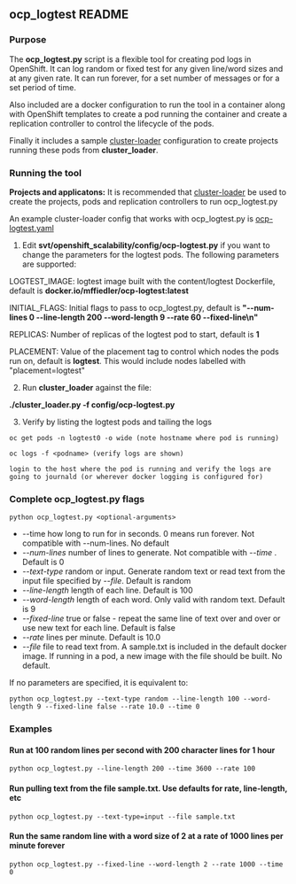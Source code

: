 ## ocp_logtest README

### Purpose 
The **ocp_logtest.py** script is a flexible tool for creating pod logs in OpenShift.  It can log random or fixed test for any given line/word sizes and at any given rate.  It can run forever, for a set number of messages or for a set period of time.

Also included are a docker configuration to run the tool in a container along with OpenShift templates to create a pod running the container and create a replication controller to control the lifecycle of the pods.

Finally it includes a sample [cluster-loader](https://github.com/openshift/svt/blob/master/openshift_scalability/README.md) configuration to create projects running these pods from **cluster_loader**.


### Running the tool

**Projects and applicatons:**  It is recommended that [cluster-loader](https://github.com/openshift/svt/blob/master/openshift_scalability/README.md) be used to create the projects, pods and replication controllers to run ocp_logtest.py  

An example cluster-loader config that works with ocp_logtest.py is [ocp-logtest.yaml](https://github.com/openshift/svt/blob/master/openshift_scalability/config/ocp-logtest.yaml)

1. Edit **svt/openshift_scalability/config/ocp-logtest.py** if you want to change the parameters for the logtest pods.  The following parameters are supported:

LOGTEST_IMAGE:  logtest image built with the content/logtest Dockerfile, default is **docker.io/mffiedler/ocp-logtest:latest**

INITIAL_FLAGS:  Initial flags to pass to ocp_logtest.py, default is **"--num-lines 0 --line-length 200 --word-length 9 --rate 60 --fixed-line\n"**

REPLICAS:  Number of replicas of the logtest pod to start, default is **1**

PLACEMENT: Value of the placement tag to control which nodes the pods run on, default is **logtest**.  This would include nodes labelled with "placement=logtest"

2. Run **cluster_loader** against the file:

**./cluster_loader.py -f config/ocp-logtest.py**

3. Verify by listing the logtest pods and tailing the logs
```
oc get pods -n logtest0 -o wide (note hostname where pod is running)

oc logs -f <podname> (verify logs are shown)

login to the host where the pod is running and verify the logs are going to journald (or wherever docker logging is configured for)
```
### Complete ocp_logtest.py flags 

```python ocp_logtest.py <optional-arguments>```

- --time how long to run for in seconds.  0 means run forever.  Not compatible with --num-lines.  No default
- *--num-lines* number of lines to generate.  Not compatible with *--time* .  Default is 0
- *--text-type* random or input.   Generate random text or read text from the input file specified by *--file*.  Default is random
- *--line-length* length of each line. Default is 100
- *--word-length* length of each word.  Only valid with random text. Default is 9
- *--fixed-line* true or false - repeat the same line of text over and over or use new text for each line. Default is false
- *--rate* lines per minute. Default is 10.0
- *--file* file to read text from.  A sample.txt is included in the default docker image.  If running in a pod, a new image with the file should be built. No default.

If no parameters are specified, it is equivalent to:

```python ocp_logtest.py --text-type random --line-length 100 --word-length 9 --fixed-line false --rate 10.0 --time 0```

### Examples

#### Run at 100 random lines per second with 200 character lines for 1 hour

```python ocp_logtest.py --line-length 200 --time 3600 --rate 100 ```

#### Run pulling text from the file sample.txt.  Use defaults for rate, line-length, etc

```python ocp_logtest.py --text-type=input --file sample.txt```

#### Run the same random line with a word size of 2 at a rate of 1000 lines per minute forever

```python ocp_logtest.py --fixed-line --word-length 2 --rate 1000 --time 0```


